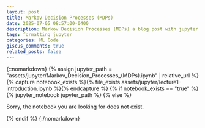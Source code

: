 ```yaml
---
layout: post
title: Markov Decision Processes (MDPs)
date: 2025-07-05 08:57:00-0400
description: Markov Decision Processes (MDPs) a blog post with jupyter notebook
tags: formatting jupyter
categories: ML Code
giscus_comments: true
related_posts: false
---
```


{::nomarkdown}
{% assign jupyter_path = "assets/jupyter/Markov_Decision_Processes_(MDPs).ipynb" | relative_url %}
{% capture notebook_exists %}{% file_exists assets/jupyter/lecture1-introduction.ipynb %}{% endcapture %}
{% if notebook_exists == "true" %}
{% jupyter_notebook jupyter_path %}
{% else %}

<p>Sorry, the notebook you are looking for does not exist.</p>
{% endif %}
{:/nomarkdown}
